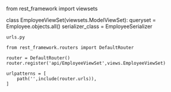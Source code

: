 
from rest_framework import viewsets

class EmployeeViewSet(viewsets.ModelViewSet):
    queryset = Employee.objects.all()
    serializer_class = EmployeeSerializer


    urls.py

    from rest_framework.routers import DefaultRouter

    router = DefaultRouter()
    router.register('api/EmployeeViewSet',views.EmployeeViewSet)

    urlpatterns = [
        path('',include(router.urls)),
    ]
